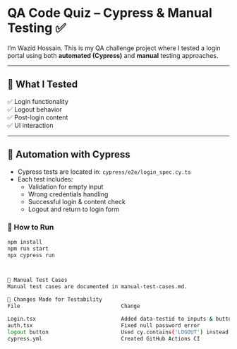 # QA Code Quiz – Cypress & Manual Testing ✅

I’m Wazid Hossain. This is my QA challenge project where I tested a login portal using both **automated (Cypress)** and **manual** testing approaches.

---

## 🔧 What I Tested

✅ Login functionality   
✅ Logout behavior  
✅ Post-login content  
✅ UI interaction

---

## 🚀 Automation with Cypress

- Cypress tests are located in: `cypress/e2e/login_spec.cy.ts`
- Each test includes:
  - Validation for empty input
  - Wrong credentials handling
  - Successful login & content check
  - Logout and return to login form

### 🧪 How to Run

```bash
npm install
npm run start
npx cypress run



📝 Manual Test Cases
Manual test cases are documented in manual-test-cases.md.

🔁 Changes Made for Testability
File	                            Change	                                            Why

Login.tsx	                        Added data-testid to inputs & button	            Makes them selectable in Cypress
auth.tsx	                        Fixed null password error	                        Prevents app crash on login attempt
logout button	                    Used cy.contains('LOGOUT') instead of data-testid	It didn’t originally have a data-testid
cypress.yml	                        Created GitHub Actions CI	                        Automates testing on push/PR

